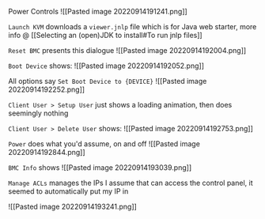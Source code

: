 Power Controls
![[Pasted image 20220914191241.png]]

`Launch KVM` downloads a `viewer.jnlp` file which is for Java web starter, more info @ [[Selecting an (open)JDK to install#To run jnlp files]]

`Reset BMC` presents this dialogue
![[Pasted image 20220914192004.png]]

`Boot Device` shows:
![[Pasted image 20220914192052.png]]

All options say `Set Boot Device to {DEVICE}`
![[Pasted image 20220914192252.png]]

`Client User > Setup User` just shows a loading animation, then does seemingly nothing 

`Client User > Delete User` shows:
 ![[Pasted image 20220914192753.png]]

`Power` does what you'd assume, on and off
![[Pasted image 20220914192844.png]]

`BMC Info` shows
![[Pasted image 20220914193039.png]]

`Manage ACLs` manages the IPs I assume that can access the control panel, it seemed to automatically put my IP in

![[Pasted image 20220914193241.png]]
